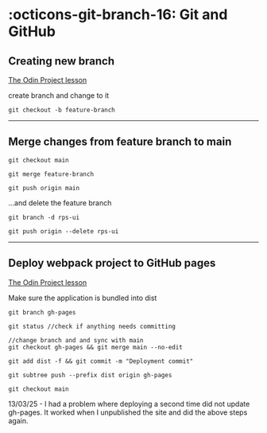 :octicons-git-branch-16: Git and GitHub
========================

## Creating new branch

[The Odin Project lesson](https://www.theodinproject.com/lessons/foundations-revisiting-rock-paper-scissors)

create branch and change to it

`git checkout -b feature-branch`

---

## Merge changes from feature branch to main

```
git checkout main

git merge feature-branch

git push origin main

```
...and delete the feature branch

```
git branch -d rps-ui

git push origin --delete rps-ui
```
---

## Deploy webpack project to GitHub pages

[The Odin Project lesson](https://www.theodinproject.com/lessons/node-path-javascript-restaurant-page)

Make sure the application is bundled into dist

```
git branch gh-pages

git status //check if anything needs committing

//change branch and and sync with main
git checkout gh-pages && git merge main --no-edit

git add dist -f && git commit -m "Deployment commit"

git subtree push --prefix dist origin gh-pages

git checkout main
```

13/03/25 - I had a problem where deploying a second time did not update gh-pages. It worked when I unpublished the site and did the above steps again.



